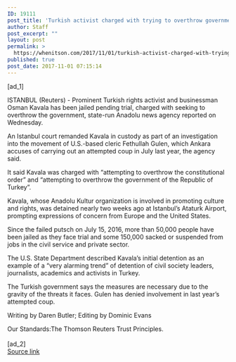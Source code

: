 ```yaml
---
ID: 19111
post_title: 'Turkish activist charged with trying to overthrow government: media'
author: Staff
post_excerpt: ""
layout: post
permalink: >
  https://whenitson.com/2017/11/01/turkish-activist-charged-with-trying-to-overthrow-government-media/
published: true
post_date: 2017-11-01 07:15:14
---
```

 [ad_1]
<br><div data-reactid="31"><p data-reactid="32">ISTANBUL (Reuters) - Prominent Turkish rights activist and businessman Osman Kavala has been jailed pending trial, charged with seeking to overthrow the government, state-run Anadolu news agency reported on Wednesday. </p><p data-reactid="33">An Istanbul court remanded Kavala in custody as part of an investigation into the movement of U.S.-based cleric Fethullah Gulen, which Ankara accuses of carrying out an attempted coup in July last year, the agency said. </p><p data-reactid="34">It said Kavala was charged with “attempting to overthrow the constitutional order” and “attempting to overthrow the government of the Republic of Turkey”. </p><p data-reactid="35">Kavala, whose Anadolu Kultur organization is involved in promoting culture and rights, was detained nearly two weeks ago at Istanbul’s Ataturk Airport, prompting expressions of concern from Europe and the United States.  </p><p data-reactid="36">Since the failed putsch on July 15, 2016, more than 50,000 people have been jailed as they face trial and some 150,000 sacked or suspended from jobs in the civil service and private sector. </p><p data-reactid="37">The U.S. State Department described Kavala’s initial detention as an example of a “very alarming trend” of detention of civil society leaders, journalists, academics and activists in Turkey. </p><p data-reactid="38">The Turkish government says the measures are necessary due to the gravity of the threats it faces. Gulen has denied involvement in last year’s attempted coup. </p><div class="Attribution_attribution_o4ojT" data-reactid="40"><p class="Attribution_content_27_rw" data-reactid="41">Writing by Daren Butler; Editing by Dominic Evans</p></div><div class="ArticleBody_trustBadgeContainer_1_iEv" data-reactid="42"><span class="ArticleBody_trustBadgeTitle_3xFqc" data-reactid="43">Our Standards:</span><span class="trustBadgeUrl" data-reactid="44">The Thomson Reuters Trust Principles.</span></div></div>
<br>[ad_2]
<br><a href="http://feeds.reuters.com/~r/Reuters/worldNews/~3/5SNME3tJqtY/turkish-activist-charged-with-trying-to-overthrow-government-media-idUSKBN1D13NV">Source link </a>